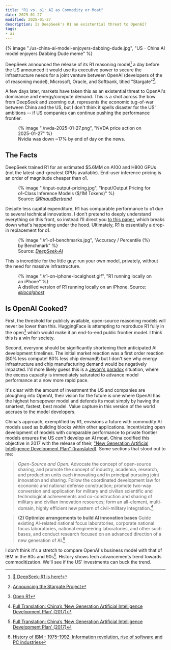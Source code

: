 ```yaml
---
title: "R1 vs. o1: AI as Commodity or Moat"
date: 2025-01-27
modified: 2025-01-27
description: Is DeepSeek's R1 an existential threat to OpenAI?
tags:
- ai
---
```


{% image "./us-china-ai-model-enjoyers-dabbing-dude.jpg", "US - China AI model enjoyers Dabbing Dude meme" %}

DeepSeek announced the release of its R1 reasoning model[^1] a day before the US announced it would use its executive power to secure the infrastructure needs for a joint venture between OpenAI (developers of the o1 reasoning model), Microsoft, Oracle, and Softbank, titled "Stargate"[^2].

A few days later, markets have taken this as an existential threat to OpenAI's dominance and energy/compute demand. This is a shot across the bow from DeepSeek and zooming out, represents the economic tug-of-war between China and the US, but I don't think it spells disaster for the US' ambitions -- if US companies can continue pushing the performance frontier.

<figure>
    {% image "./nvda-2025-01-27.png", "NVDA price action on 2025-01-27" %}
    <figcaption>Nvidia was down ~17% by end of day on the news.</figcaption>
</figure>

## The Facts
DeepSeek trained R1 for an estimated $5.6MM on A100 and H800 GPUs (not the latest-and-greatest GPUs available). End-user inference pricing is an order of magnitude cheaper than o1.

<figure>
    {% image "./input-output-pricing.jpg", "Input/Output Pricing for o1-Class Inference Models ($/1M Tokens)" %}
    <figcaption>Source: <cite><a href="https://x.com/RnaudBertrand/status/1881709223152878000/photo/1">@RnaudBertrand</a></cite></figcaption>
</figure>

Despite less capital expenditure, R1 has comparable performance to o1 due to several technical innovations. I don't pretend to deeply understand everything on this front, so instead I'll direct you [to this paper](https://arxiv.org/abs/2501.12948), which breaks down what's happening under the hood. Ultimately, R1 is essentially a drop-in replacement for o1.

<figure>
    {% image "./r1-o1-benchmarks.jpg", "Accuracy / Percentile (%) by Benchmark" %}
    <figcaption>Source: <cite><a href="https://github.com/deepseek-ai/DeepSeek-R1/blob/main/DeepSeek_R1.pdf">DeepSeek-AI</a></cite></figcaption>
</figure>

This is incredible for the little guy: run your own model, privately, without the need for massive infrastructure.

<figure>
    {% image "./r1-on-iphone-localghost.gif", "R1 running locally on an iPhone" %}
    <figcaption>A distilled version of R1 running locally on an iPhone. Source: <cite><a href="https://x.com/localghost/status/1882109711732154387">@localghost</a></cite></figcaption>
</figure>

## Is OpenAI Cooked?
First, the threshold for publicly available, open-source reasoning models will never be lower than this. HuggingFace is attempting to reproduce R1 fully in the open[^3] which would make it an end-to-end public frontier model. I think this is a win for society.

Second, everyone should be significantly shortening their anticipated AI development timelines. The initial market reaction was a first order reaction (80% less compute! 80% less chip demand!) but I don't see why energy infrastructure and chip manufacturing demand would be negatively impacted. I'd more likely guess this is a [Jevon's paradox](https://en.wikipedia.org/wiki/Jevons_paradox) situation, where the excess capacity is immediately saturated to advance model performance at a now more rapid pace.

It's clear with the amount of investment the US and companies are ploughing into OpenAI, their vision for the future is one where OpenAI has the highest horsepower model and defends its moat simply by having the smartest, fastest, best model. Value capture in this version of the world accrues to the model developers.

China's approach, exemplified by R1, envisions a future with commodity AI models used as building blocks within other applications. Incentivizing open development of models with comparable performance to private frontier models ensures the US *can't* develop an AI moat. China codified this objective in 2017 with the release of their, ["New Generation Artificial Intelligence Development Plan" (translated)](https://digichina.stanford.edu/work/full-translation-chinas-new-generation-artificial-intelligence-development-plan-2017/). Some sections that stood out to me:

> *Open-Source and Open.* Advocate the concept of open-source sharing, and promote the concept of industry, academia, research, and production units each innovating and in principal pursuing joint innovation and sharing. Follow the coordinated development law for economic and national defense construction; promote two-way conversion and application for military and civilian scientific and technological achievements and co-construction and sharing of military and civilian innovation resources; form an all-element, multi-domain, highly efficient new pattern of civil-military integration.[^4]

> **(2) Optimize arrangements to build AI innovation bases**
> Guide existing AI-related national focus laboratories, corporate national focus laboratories, national engineering laboratories, and other such bases, and conduct research focused on an advanced direction of a new generation of AI.[^5]

I don't think it's a stretch to compare OpenAI's business model with that of IBM in the 80s and 90s[^6]. History shows tech advancements trend towards commoditization. We'll see if the US' investments can buck the trend.

[^1]: [🚀 DeepSeek-R1 is here!](https://x.com/deepseek_ai/status/1881318130334814301)
[^2]: [Announcing the Stargate Project](https://openai.com/index/announcing-the-stargate-project/)
[^3]: [Open R1](https://github.com/huggingface/open-r1)
[^4]: [Full Translation: China’s ‘New Generation Artificial Intelligence Development Plan’ (2017)](https://digichina.stanford.edu/work/full-translation-chinas-new-generation-artificial-intelligence-development-plan-2017/#:~:text=Open-Source%20and,a%20global%20scale.)
[^5]: [Full Translation: China’s ‘New Generation Artificial Intelligence Development Plan’ (2017)](https://digichina.stanford.edu/work/full-translation-chinas-new-generation-artificial-intelligence-development-plan-2017/#:~:text=(2)%20optimize%20arrangements%20to%20build%20ai%20innovation%20bases)
[^6]: [History of IBM - 1975–1992: Information revolution, rise of software and PC industries](https://en.wikipedia.org/wiki/History_of_IBM#1975%E2%80%931992:_Information_revolution,_rise_of_software_and_PC_industries)